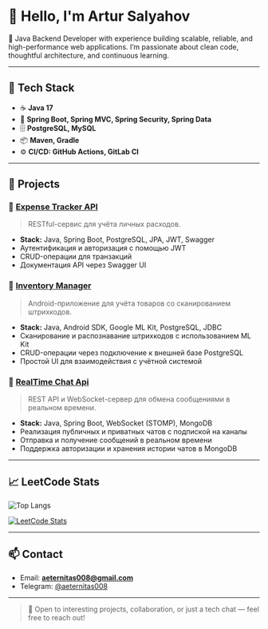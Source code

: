 <!--
Here are some ideas to get you started:

- 🔭 I’m currently working on ...
- 🌱 I’m currently learning ...
- 👯 I’m looking to collaborate on ...
- 🤔 I’m looking for help with ...
- 💬 Ask me about ...
- 📫 How to reach me: ...
- 😄 Pronouns: ...
- ⚡ Fun fact: ...
-->

# 👋 Hello, I'm Artur Salyahov

🎯 Java Backend Developer with experience building scalable, reliable, and high-performance web applications. I’m passionate about clean code, thoughtful architecture, and continuous learning.

---

## 🚀 Tech Stack

- ☕ **Java 17**
- 🧱 **Spring Boot, Spring MVC, Spring Security, Spring Data**
- 🗄️ **PostgreSQL, MySQL**
- 📦 **Maven, Gradle**
- ⚙️ **CI/CD: GitHub Actions, GitLab CI**

---

## 📂 Projects

### 🔹 [Expense Tracker API](https://github.com/aeternitas008/ExpenseTrackerApi)
> RESTful-сервис для учёта личных расходов.
- **Stack:** Java, Spring Boot, PostgreSQL, JPA, JWT, Swagger
- Аутентификация и авторизация с помощью JWT
- CRUD-операции для транзакций
- Документация API через Swagger UI
  
### 🔹 [Inventory Manager](https://github.com/aeternitas008/InventoryManager)
> Android-приложение для учёта товаров со сканированием штрихкодов.
- **Stack:** Java, Android SDK, Google ML Kit, PostgreSQL, JDBC
- Сканирование и распознавание штрихкодов с использованием ML Kit
- CRUD-операции через подключение к внешней базе PostgreSQL
- Простой UI для взаимодействия с учётной системой

### 🔹 [RealTime Chat Api](https://github.com/aeternitas008/ChatApi)
> REST API и WebSocket-сервер для обмена сообщениями в реальном времени.
- **Stack:** Java, Spring Boot, WebSocket (STOMP), MongoDB
- Реализация публичных и приватных чатов с подпиской на каналы
- Отправка и получение сообщений в реальном времени
- Поддержка авторизации и хранения истории чатов в MongoDB

---
<!--
## 📈 GitHub & LeetCode Stats
-->
## 📈 LeetCode Stats

<!--
[![GitHub stats](https://github-readme-stats.vercel.app/api?username=aeternitas008&show_icons=true&theme=radical)](https://github.com/aeternitas008/github-readme-stats)  
-->
![Top Langs](https://github-readme-stats.vercel.app/api/top-langs/?username=aeternitas008&layout=compact&theme=radical)

[![LeetCode Stats](https://leetcard.jacoblin.cool/aeternitas008?theme=dark&font=Cambo&ext=contest)](https://leetcode.com/aeternitas008)

---

## 📫 Contact

- Email: **aeternitas008@gmail.com**
- Telegram: [@aeternitas008](https://t.me/aeternitas008)

---

> 🤝 Open to interesting projects, collaboration, or just a tech chat — feel free to reach out!
